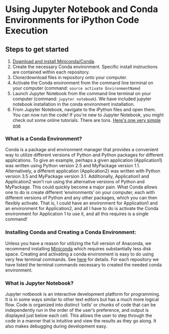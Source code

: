 # Using Jupyter Notebook and Conda Environments for iPython Code Execution

## Steps to get started
1. [Download and install Miniconda/Conda](https://conda.io/miniconda.html).
2. Create the necessary Conda environment.  Specific install instructions are contained within each repository.  
3. Clone/download files in repository onto your computer.
4. Activate the Conda environment from the command line terminal on your computer (command: `source activate EnvironmentName`)
4. Launch Jupyter Notebook from the command line terminal on your computer (command: `jupyter notebook`).  We have included jupyter notebook installation in the conda environment installation.
5. From Jupyter Notebook, navigate to the iPython files and open them.  You can now run the code!  If you're new to Jupyter Notebook, you might check out some online tutorials.  There are tons.  [Here's one very simple one](https://nbviewer.jupyter.org/github/jupyter/notebook/blob/master/docs/source/examples/Notebook/Notebook%20Basics.ipynb)

### What is a Conda Environment?  
Conda is a package and environment manager that provides a convenient way to utilize different versions of Python and Python packages for different applications.  To give an example, perhaps a given application (Application1) was written using Python version 2.5 and MyPackage version 1.1.  Alternatively, a different application (Application2) was written with Python version 3.5 and MyPackage version 3.1.  Additionally, Application1 and Application2 won’t run using the alternative versions of Python and MyPackage.  This could quickly become a major pain.  What Conda allows one to do is create different ‘environments’ on your computer, each with different versions of Python and any other packages, which you can then flexibly activate.  That is, I could have an environment for Application1 and an environment for Application2, and all I have to do is activate the Conda environment for Application 1 to use it, and all this requires is a single command!

### Installing Conda and Creating a Conda Environment: 
Unless you have a reason for utilizing the full version of Anaconda, we recommend installing [Miniconda](https://conda.io/miniconda.html) which requires substantially less disk space.  Creating and activating a conda environment is easy to do using very few terminal commands.  See [here](https://conda.io/docs/user-guide/tasks/manage-environments.html) for details.  For each repository we have listed the terminal commands necessary to created the needed conda environment.

### What is Jupyter Notebook?  
Jupyter notbeook is an interactive development platform for programming.  It is in some ways similar to other text editors but has a much more logical flow.  Code is organized into distinct ‘cells’ or chunks of code that can be independently run in the order of the user’s preference, and output is displayed just below each cell.  This allows the user to step through the code in a manner that is intuitive and view the results as they go along.  It also makes debugging during development easy. 

